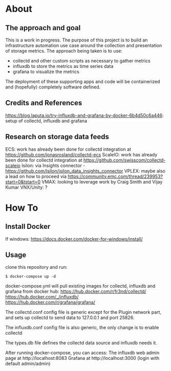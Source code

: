 # About

## The approach and goal
This is a work in progress. The purpose of this project is to build an infrastructure automation use case around the collection and presentation of storage metrics. The approach being taken is to use:

- collectd and other custom scripts as necessary to gather metrics
- influxdb to store the metrics as time series data
- grafana to visualize the metrics

The deployment of these supporting apps and code will be containerized and (hopefully) completely software defined.

## Credits and References
https://blog.laputa.io/try-influxdb-and-grafana-by-docker-6b4d50c6a446: setup of collectd, influxdb and grafana

## Research on storage data feeds
ECS: work has already been done for collectd integration at https://github.com/jonasrosland/collectd-ecs
ScaleIO: work has already been done for collectd integration at https://github.com/swisscom/collectd-scaleio
Isilon: via Insights connector - https://github.com/Isilon/isilon_data_insights_connector
VPLEX: maybe also a lead on how to proceed via https://community.emc.com/thread/239953?start=0&tstart=0
VMAX: looking to leverage work by Craig Smith and Vijay Kumar
VNX/Unity: ?

# How To

## Install Docker
If windows: 
https://docs.docker.com/docker-for-windows/install/

## Usage
clone this repository and run:

```
$ docker-compose up -d
```

docker-compose.yml will pull existing images for collectd, influxdb and grafana from docker hub:
https://hub.docker.com/r/fr3nd/collectd/
https://hub.docker.com/_/influxdb/
https://hub.docker.com/r/grafana/grafana/

The collectd.conf config file is generic except for the Plugin network part, and sets up collectd to send data to 127.0.0.1 and port 25826.

The influxdb.conf config file is also generic, the only change is to enable collectd

The types.db file defines the collectd data source and influxdb needs it.

After running docker-compose, you can access:
The influxdb web admin page at http://localhost:8083
Grafana at http://localhost:3000 (login with default admin/admin)



